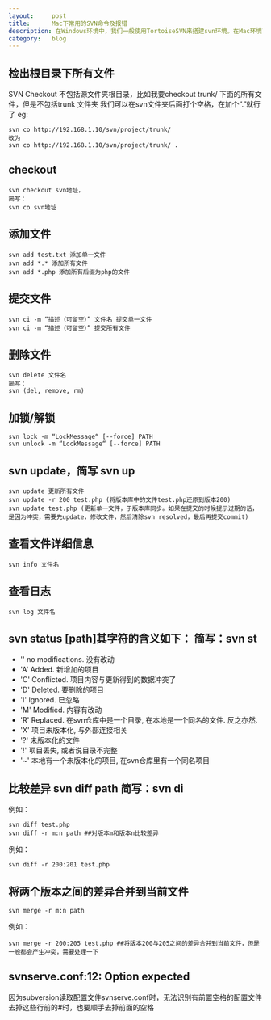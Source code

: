 ```yaml
---
layout:		post
title:		Mac下常用的SVN命令及报错
description: 在Windows环境中，我们一般使用TortoiseSVN来搭建svn环境。在Mac环境下，由于Mac自带了svn的服务器端和客户端功能，所以我们可以在不装任何第三方软件的前提下使用svn功能
category:	blog
---
```


## 检出根目录下所有文件

SVN Checkout 不包括源文件夹根目录，比如我要checkout   trunk/ 下面的所有文件，但是不包括trunk 文件夹
我们可以在svn文件夹后面打个空格，在加个“.”就行了
eg:

	svn co http://192.168.1.10/svn/project/trunk/
	改为
	svn co http://192.168.1.10/svn/project/trunk/ .

## checkout

	svn checkout svn地址，
	简写：
	svn co svn地址

## 添加文件

	svn add test.txt 添加单一文件
	svn add *.* 添加所有文件
	svn add *.php 添加所有后缀为php的文件

## 提交文件

	svn ci -m “描述（可留空）” 文件名 提交单一文件
	svn ci -m “描述（可留空）” 提交所有文件

## 删除文件

	svn delete 文件名
	简写：
	svn (del, remove, rm)

## 加锁/解锁

	svn lock -m “LockMessage“ [--force] PATH
	svn unlock -m “LockMessage“ [--force] PATH

## svn update，简写 svn up

	svn update 更新所有文件
	svn update -r 200 test.php (将版本库中的文件test.php还原到版本200)
	svn update test.php (更新单一文件，于版本库同步。如果在提交的时候提示过期的话，是因为冲突，需要先update，修改文件，然后清除svn resolved，最后再提交commit)

## 查看文件详细信息

	svn info 文件名

## 查看日志

	svn log 文件名

## svn status [path]其字符的含义如下： 简写：svn st

<ul>
	<li>'' no modifications. 没有改动</li>
	<li>'A' Added. 新增加的项目</li>
	<li>'C' Conflicted. 项目内容与更新得到的数据冲突了</li>
	<li>'D' Deleted. 要删除的项目</li>
	<li>'I' Ignored. 已忽略</li>
	<li>'M' Modified. 内容有改动</li>
	<li>'R' Replaced. 在svn仓库中是一个目录, 在本地是一个同名的文件. 反之亦然.</li>
	<li>'X' 项目未版本化, 与外部连接相关</li>
	<li>'?' 未版本化的文件</li>
	<li>'!' 项目丢失, 或者说目录不完整</li>
	<li>'~' 本地有一个未版本化的项目, 在svn仓库里有一个同名项目</li>
</ul>

## 比较差异 svn diff path 简写：svn di
例如：

	svn diff test.php
	svn diff -r m:n path ##对版本m和版本n比较差异

例如：

	svn diff -r 200:201 test.php

## 将两个版本之间的差异合并到当前文件

	svn merge -r m:n path

例如：

	svn merge -r 200:205 test.php ##将版本200与205之间的差异合并到当前文件，但是一般都会产生冲突，需要处理一下

## svnserve.conf:12: Option expected

因为subversion读取配置文件svnserve.conf时，无法识别有前置空格的配置文件 去掉这些行前的#时，也要顺手去掉前面的空格

